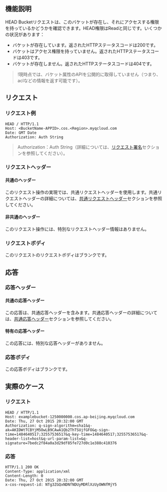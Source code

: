 ## 機能説明
HEAD Bucketリクエストは、このバケットが存在し、それにアクセスする権限を持っているかどうかを確認できます。HEAD権限はReadと同じです。いくつかの状況があります：
- バケットが存在しています。返されたHTTPステータスコードは200です。
- バケットはアクセス権限を持っていません。返されたHTTPステータスコードは403です。
- バケットが存在しません。返されたHTTPステータスコードは404です。

>!現時点では、バケット属性のAPIを公開的に取得していません（つまり、aclなどの情報を返す可能です）。

## リクエスト
### リクエスト例

```shell
HEAD / HTTP/1.1
Host: <BucketName-APPID>.cos.<Region>.myqcloud.com
Date: GMT Date
Authorization: Auth String
```

> Authorization：Auth String（詳細については、[リクエスト署名](https://cloud.tencent.com/document/product/436/7778)セクションを参照してください）。

### リクエストヘッダー
#### 共通のヘッダー
このリクエスト操作の実現では、共通リクエストヘッダーを使用します。共通リクエストヘッダーの詳細については、[共通リクエストヘッダー](https://cloud.tencent.com/document/product/436/7728)セクションを参照してください。

#### 非共通のヘッダー
このリクエスト操作には、特別なリクエストヘッダー情報はありません。

### リクエストボディ
このリクエストのリクエストボディはブランクです。

## 応答

### 応答ヘッダー
#### 共通の応答ヘッダー
この応答は、共通応答ヘッダーを含みます。共通応答ヘッダーの詳細については、[共通応答ヘッダー](https://cloud.tencent.com/document/product/436/7729)セクションを参照してください。
#### 特有の応答ヘッダー
この応答には、特別な応答ヘッダーがありません。

### 応答ボディ
この応答ボディはブランクです。

## 実際のケース

### リクエスト
```shell
HEAD / HTTP/1.1
Host: examplebucket-1250000000.cos.ap-beijing.myqcloud.com
Date: Thu, 27 Oct 2015 20:32:00 GMT
Authorization: q-sign-algorithm=sha1&q-ak=AKIDWtTCBYjM5OwLB9CAwA1Qb2ThTSUjfGFO&q-sign-time=1484640517;32557536517&q-key-time=1484640517;32557536517&q-header-list=host&q-url-param-list=&q-signature=7bedc2f84a0a3d29df85fe727d0c1e388c410376
```

### 応答
```shell
HTTP/1.1 200 OK
Content-Type: application/xml
Content-Length: 0
Date: Thu, 27 Oct 2015 20:32:00 GMT
x-cos-request-id: NTg3ZGQxNDNfNDUyMDRlXzUyOWNfMjY5
```

